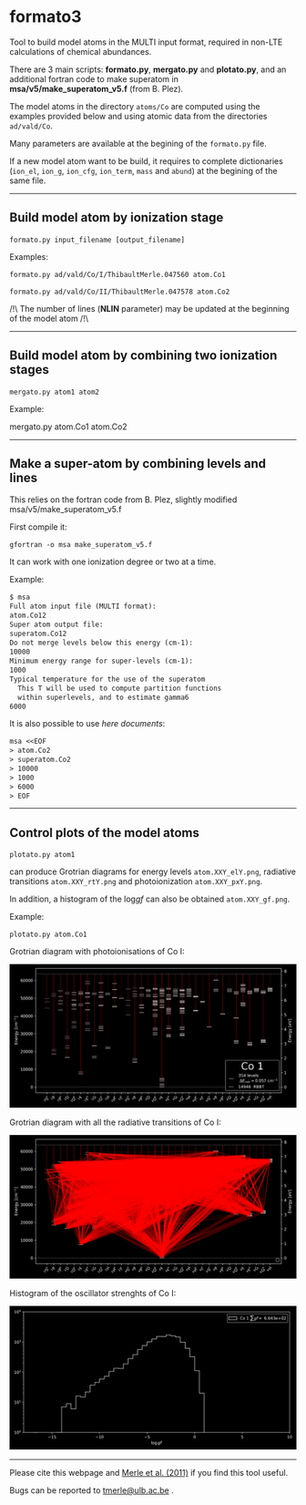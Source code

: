 # formato3

Tool to build model atoms in the MULTI input format, required in non-LTE calculations of chemical abundances.


There are 3 main scripts: **formato.py**, **mergato.py** and **plotato.py**, and an additional fortran code to make superatom in **msa/v5/make_superatom_v5.f** (from B. Plez).

The model atoms in the directory `atoms/Co` are computed using the examples provided below and using atomic data from the directories `ad/vald/Co`.

Many parameters are available at the begining of the `formato.py` file.

If a new model atom want to be build, it requires to complete dictionaries (`ion_el`, `ion_g`, `ion_cfg`, `ion_term`, `mass` and `abund`) at the begining of the same file.

---

## Build model atom by ionization stage

```
formato.py input_filename [output_filename]
```

Examples:

```
formato.py ad/vald/Co/I/ThibaultMerle.047560 atom.Co1
```
```
formato.py ad/vald/Co/II/ThibaultMerle.047578 atom.Co2
```

/!\ The number of lines (**NLIN** parameter) may be updated at the beginning of the model atom /!\

---

## Build model atom by combining two ionization stages

```
mergato.py atom1 atom2
```

Example: 

mergato.py atom.Co1 atom.Co2

---

## Make a super-atom by combining levels and lines

This relies on the fortran code from B. Plez, slightly modified msa/v5/make_superatom_v5.f

First compile it:

```
gfortran -o msa make_superatom_v5.f
```

It can work with one ionization degree or two at a time.

Example:
```
$ msa 
Full atom input file (MULTI format):
atom.Co12
Super atom output file:
superatom.Co12
Do not merge levels below this energy (cm-1):
10000
Minimum energy range for super-levels (cm-1):
1000
Typical temperature for the use of the superatom
  This T will be used to compute partition functions
  within superlevels, and to estimate gamma6
6000
```
It is also possible to use *here documents*:

```
msa <<EOF
> atom.Co2
> superatom.Co2
> 10000
> 1000
> 6000
> EOF
```
---

## Control plots of the model atoms

```
plotato.py atom1
```

can produce Grotrian diagrams for energy levels `atom.XXY_elY.png`, radiative transitions `atom.XXY_rtY.png` and photoionization `atom.XXY_pxY.png`. 

In addition, a histogram of the log*gf* can also be obtained `atom.XXY_gf.png`. 

Example:

```
plotato.py atom.Co1
```

Grotrian diagram with photoionisations of Co I:

![Alt text](atoms/Co/1/atom.Co1_px1.png)

Grotrian diagram with all the radiative transitions of Co I:

![Alt text](atoms/Co/1/atom.Co1_rt1.png)

Histogram of the oscillator strenghts of Co I:

![Alt text](atoms/Co/1/atom.Co1_gf.png)


---

Please cite this webpage and [Merle et al. (2011)](#https://ui.adsabs.harvard.edu/abs/2011MNRAS.418..863M/abstract) if you find this tool useful.

Bugs can be reported to tmerle@ulb.ac.be .
